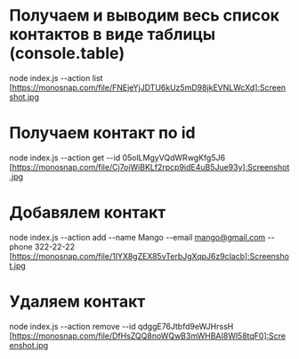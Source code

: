# Получаем и выводим весь список контактов в виде таблицы (console.table)
node index.js --action list
[https://monosnap.com/file/FNEjeYjJDTU6kUz5mD98jkEVNLWcXd]:Screenshot.jpg

# Получаем контакт по id
node index.js --action get --id 05olLMgyVQdWRwgKfg5J6
[https://monosnap.com/file/Cj7ojWiBKLf2rpcp9idE4uB5Jue93y]:Screenshot.jpg
# Добавялем контакт
node index.js --action add --name Mango --email mango@gmail.com --phone 322-22-22
[https://monosnap.com/file/1IYX8gZEX85vTerbJgXqpJ6z9clacb]:Screenshot.jpg
# Удаляем контакт
node index.js --action remove --id qdggE76Jtbfd9eWJHrssH
[https://monosnap.com/file/DfHsZQQ8noWQwB3mWHBAI8Wl58tqF0]:Screenshot.jpg